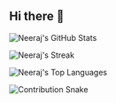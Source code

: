 ## Hi there 👋

![Neeraj's GitHub Stats](https://github-readme-stats.vercel.app/api?username=NeerajMehta15&show_icons=true&theme=dracula&count_private=true&hide_border=true)

![Neeraj's Streak](https://github-readme-streak-stats.herokuapp.com/?user=NeerajMehta15&theme=dracula&hide_border=true)

![Neeraj's Top Languages](https://github-readme-stats.vercel.app/api/top-langs/?username=NeerajMehta15&layout=compact&theme=dracula&hide_border=true)

![Contribution Snake](https://github.com/NeerajMehta15/NeerajMehta15/blob/output/github-contribution-grid-snake.svg)
